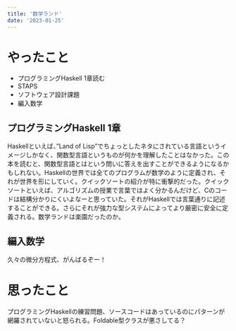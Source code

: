 ```yaml
---
title: '数学ランド'
date: '2023-01-25'
---
```


# やったこと

- プログラミングHaskell 1章読む
- STAPS
- ソフトウェア設計課題
- 編入数学

## プログラミングHaskell 1章


Haskellといえば、”Land of Lisp”でちょっとしたネタにされている言語というイメージしかなく、関数型言語というものが何かを理解したことはなかった。この本を読むと、関数型言語とはという問いに答えを出すことができるようになるかもしれない。Haskellの世界では全てのプログラムが数学のように定義され、それが世界を形にしていく。クイックソートの紹介が特に衝撃的だった。クイックソートといえば、アルゴリズムの授業で言葉ではよく分かるんだけど、Cのコードは結構分かりにくいよなーと思っていた。それがHaskellでは言葉通りに記述することができる。さらにそれが強力な型システムによってより厳密に安全に定義される。数学ランドは楽園だったのか。


## 編入数学


久々の微分方程式、がんばるぞー！


# 思ったこと


プログラミングHaskellの練習問題、ソースコードはあっているのにパターンが網羅されていないと怒られる。Foldable型クラスが悪さしてる？

